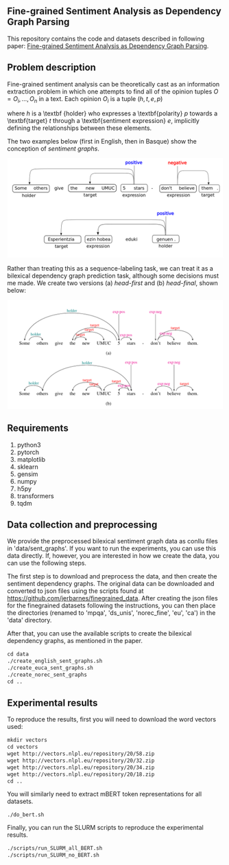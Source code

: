 ## Fine-grained Sentiment Analysis as Dependency Graph Parsing

This repository contains the code and datasets described in following paper: [Fine-grained Sentiment Analysis as Dependency Graph Parsing]().

## Problem description

Fine-grained sentiment analysis can be theoretically cast as an information extraction problem in which one attempts to find all of the opinion tuples $O = O_i,\ldots,O_n$ in a text. Each opinion $O_i$ is a tuple $(h, t, e, p)$

where $h$ is a \textbf {holder} who expresses a \textbf{polarity} $p$ towards a \textbf{target} $t$ through a \textbf{sentiment expression} $e$, implicitly defining the relationships between these elements.

The two examples below (first in English, then in Basque) show the conception of *sentiment graphs*.

![multilingual example](./figures/multi_sent_graph.png)

Rather than treating this as a sequence-labeling task, we can treat it as a bilexical dependency graph prediction task, although some decisions must me made. We create two versions (a) *head-first* and (b) *head-final*, shown below:

![bilexical](./figures/bilexical.png)



## Requirements

1. python3
2. pytorch
3. matplotlib
4. sklearn
5. gensim
6. numpy
7. h5py
8. transformers
9. tqdm


## Data collection and preprocessing

We provide the preprocessed bilexical sentiment graph data as conllu files in 'data/sent_graphs'. If you want to run the experiments, you can use this data directly. If, however, you are interested in how we create the data, you can use the following steps.

The first step is to download and preprocess the data, and then create the sentiment dependency graphs. The original data can be downloaded and converted to json files using the scripts found at https://github.com/jerbarnes/finegrained_data. After creating the json files for the finegrained datasets following the instructions, you can then place the directories (renamed to 'mpqa', 'ds_unis', 'norec_fine', 'eu', 'ca') in the 'data' directory.

After that, you can use the available scripts to create the bilexical dependency graphs, as mentioned in the paper.

```
cd data
./create_english_sent_graphs.sh
./create_euca_sent_graphs.sh
./create_norec_sent_graphs
cd ..
```



## Experimental results

To reproduce the results, first you will need to download the word vectors used:

```
mkdir vectors
cd vectors
wget http://vectors.nlpl.eu/repository/20/58.zip
wget http://vectors.nlpl.eu/repository/20/32.zip
wget http://vectors.nlpl.eu/repository/20/34.zip
wget http://vectors.nlpl.eu/repository/20/18.zip
cd ..
```

You will similarly need to extract mBERT token representations for all datasets.
```
./do_bert.sh
```

Finally, you can run the SLURM scripts to reproduce the experimental results.

```
./scripts/run_SLURM_all_BERT.sh
./scripts/run_SLURM_no_BERT.sh
```

